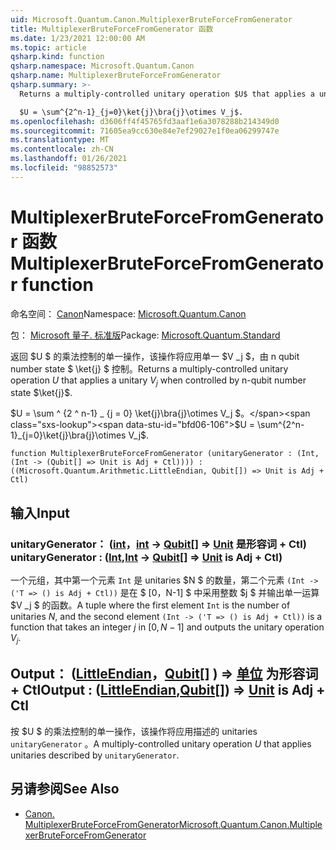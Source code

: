```yaml
---
uid: Microsoft.Quantum.Canon.MultiplexerBruteForceFromGenerator
title: MultiplexerBruteForceFromGenerator 函数
ms.date: 1/23/2021 12:00:00 AM
ms.topic: article
qsharp.kind: function
qsharp.namespace: Microsoft.Quantum.Canon
qsharp.name: MultiplexerBruteForceFromGenerator
qsharp.summary: >-
  Returns a multiply-controlled unitary operation $U$ that applies a unitary $V_j$ when controlled by n-qubit number state $\ket{j}$.

  $U = \sum^{2^n-1}_{j=0}\ket{j}\bra{j}\otimes V_j$.
ms.openlocfilehash: d3606ff4f45765fd3aaf1e6a3078288b214349d0
ms.sourcegitcommit: 71605ea9cc630e84e7ef29027e1f0ea06299747e
ms.translationtype: MT
ms.contentlocale: zh-CN
ms.lasthandoff: 01/26/2021
ms.locfileid: "98852573"
---
```

# <a name="multiplexerbruteforcefromgenerator-function"></a><span data-ttu-id="bfd06-102">MultiplexerBruteForceFromGenerator 函数</span><span class="sxs-lookup"><span data-stu-id="bfd06-102">MultiplexerBruteForceFromGenerator function</span></span>

<span data-ttu-id="bfd06-103">命名空间： [Canon](xref:Microsoft.Quantum.Canon)</span><span class="sxs-lookup"><span data-stu-id="bfd06-103">Namespace: [Microsoft.Quantum.Canon](xref:Microsoft.Quantum.Canon)</span></span>

<span data-ttu-id="bfd06-104">包： [Microsoft 量子. 标准版](https://nuget.org/packages/Microsoft.Quantum.Standard)</span><span class="sxs-lookup"><span data-stu-id="bfd06-104">Package: [Microsoft.Quantum.Standard](https://nuget.org/packages/Microsoft.Quantum.Standard)</span></span>


<span data-ttu-id="bfd06-105">返回 $U $ 的乘法控制的单一操作，该操作将应用单一 $V _j $，由 n qubit number state $ \ket{j} $ 控制。</span><span class="sxs-lookup"><span data-stu-id="bfd06-105">Returns a multiply-controlled unitary operation $U$ that applies a unitary $V_j$ when controlled by n-qubit number state $\ket{j}$.</span></span>

<span data-ttu-id="bfd06-106">$U = \sum ^ {2 ^ n-1} _ {j = 0} \ket{j}\bra{j}\otimes V_j $。</span><span class="sxs-lookup"><span data-stu-id="bfd06-106">$U = \sum^{2^n-1}_{j=0}\ket{j}\bra{j}\otimes V_j$.</span></span>

```qsharp
function MultiplexerBruteForceFromGenerator (unitaryGenerator : (Int, (Int -> (Qubit[] => Unit is Adj + Ctl)))) : ((Microsoft.Quantum.Arithmetic.LittleEndian, Qubit[]) => Unit is Adj + Ctl)
```


## <a name="input"></a><span data-ttu-id="bfd06-107">输入</span><span class="sxs-lookup"><span data-stu-id="bfd06-107">Input</span></span>

### <a name="unitarygenerator--intint---qubit--unit--is-adj--ctl"></a><span data-ttu-id="bfd06-108">unitaryGenerator： ([int](xref:microsoft.quantum.lang-ref.int)，[int](xref:microsoft.quantum.lang-ref.int) -> [Qubit](xref:microsoft.quantum.lang-ref.qubit)[] => [Unit](xref:microsoft.quantum.lang-ref.unit)  是形容词 + Ctl) </span><span class="sxs-lookup"><span data-stu-id="bfd06-108">unitaryGenerator : ([Int](xref:microsoft.quantum.lang-ref.int),[Int](xref:microsoft.quantum.lang-ref.int) -> [Qubit](xref:microsoft.quantum.lang-ref.qubit)[] => [Unit](xref:microsoft.quantum.lang-ref.unit)  is Adj + Ctl)</span></span>

<span data-ttu-id="bfd06-109">一个元组，其中第一个元素 `Int` 是 unitaries $N $ 的数量，第二个元素 `(Int -> ('T => () is Adj + Ctl))` 是在 $ [0，N-1] $ 中采用整数 $j $ 并输出单一运算 $V _j $ 的函数。</span><span class="sxs-lookup"><span data-stu-id="bfd06-109">A tuple where the first element `Int` is the number of unitaries $N$, and the second element `(Int -> ('T => () is Adj + Ctl))` is a function that takes an integer $j$ in $[0,N-1]$ and outputs the unitary operation $V_j$.</span></span>



## <a name="output--littleendianqubit--unit--is-adj--ctl"></a><span data-ttu-id="bfd06-110">Output： ([LittleEndian](xref:Microsoft.Quantum.Arithmetic.LittleEndian)，[Qubit](xref:microsoft.quantum.lang-ref.qubit)[] ) => [单位](xref:microsoft.quantum.lang-ref.unit)  为形容词 + Ctl</span><span class="sxs-lookup"><span data-stu-id="bfd06-110">Output : ([LittleEndian](xref:Microsoft.Quantum.Arithmetic.LittleEndian),[Qubit](xref:microsoft.quantum.lang-ref.qubit)[]) => [Unit](xref:microsoft.quantum.lang-ref.unit)  is Adj + Ctl</span></span>

<span data-ttu-id="bfd06-111">按 $U $ 的乘法控制的单一操作，该操作将应用描述的 unitaries `unitaryGenerator` 。</span><span class="sxs-lookup"><span data-stu-id="bfd06-111">A multiply-controlled unitary operation $U$ that applies unitaries described by `unitaryGenerator`.</span></span>

## <a name="see-also"></a><span data-ttu-id="bfd06-112">另请参阅</span><span class="sxs-lookup"><span data-stu-id="bfd06-112">See Also</span></span>

- [<span data-ttu-id="bfd06-113">Canon. MultiplexerBruteForceFromGenerator</span><span class="sxs-lookup"><span data-stu-id="bfd06-113">Microsoft.Quantum.Canon.MultiplexerBruteForceFromGenerator</span></span>](xref:Microsoft.Quantum.Canon.MultiplexerBruteForceFromGenerator)